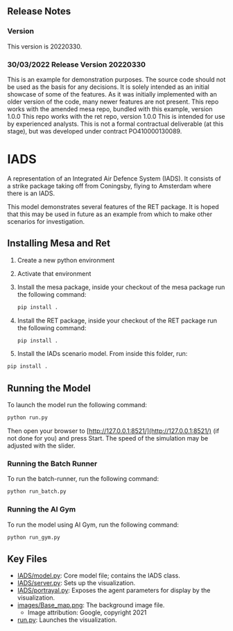 ## Release Notes

### Version

This version is 20220330.

### 30/03/2022 Release Version 20220330

This is an example for demonstration purposes. The source code should not be used as the basis for any decisions.
It is solely intended as an initial showcase of some of the features.
As it was initially implemented with an older version of the code, many newer features are not present.
This repo works with the amended mesa repo, bundled with this example, version 1.0.0
This repo works with the ret repo, version 1.0.0
This is intended for use by experienced analysts.
This is not a formal contractual deliverable (at this stage), but was developed under contract PO410000130089.

# IADS

A representation of an Integrated Air Defence System (IADS).
It consists of a strike package taking off from Coningsby, flying to Amsterdam where there is an IADS.

This model demonstrates several features of the RET package.
It is hoped that this may be used in future as an example from which to make other scenarios for investigation.

## Installing Mesa and Ret

1. Create a new python environment
2. Activate that environment
3. Install the mesa package, inside your checkout of the mesa package run the following command:

   ```bash
   pip install .
   ```

4. Install the RET package, inside your checkout of the RET package run the following command:

   ```bash
   pip install .
   ```

5. Install the IADs scenario model. From inside this folder, run:

```bash
pip install .
```

## Running the Model

To launch the model run the following command:

```bash
python run.py
```

Then open your browser to [http://127.0.0.1:8521/](http://127.0.0.1:8521/) (if not done for you) and press Start.
The speed of the simulation may be adjusted with the slider.

### Running the Batch Runner

To run the batch-runner, run the following command:

```bash
python run_batch.py
```

### Running the AI Gym

To run the model using AI Gym, run the following command:

```bash
python run_gym.py
```

## Key Files

- [IADS/model.py](IADS/model.py): Core model file; contains the IADS class.
- [IADS/server.py](IADS/server.py): Sets up the visualization.
- [IADS/portrayal.py](IADS/portrayal.py): Exposes the agent parameters for display by the visualization.
- [images/Base_map.png](images/Background.png): The background image file.
  - Image attribution: Google, copyright 2021
- [run.py](run.py): Launches the visualization.
